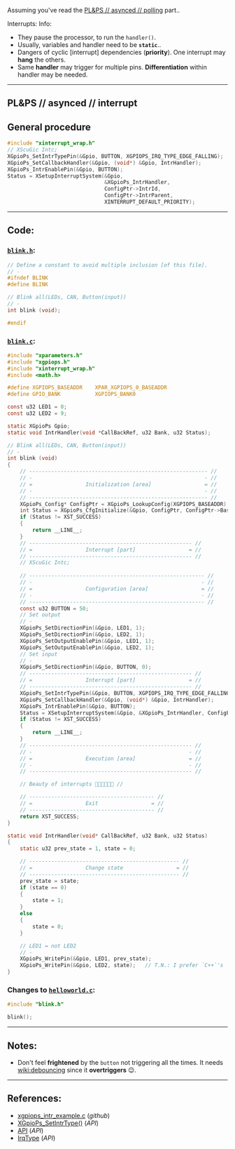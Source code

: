 Assuming you've read the [PL&PS // asynced // polling](../PL&PS.asynced/README.md) part..

Interrupts: Info:

* They pause the processor, to run the `handler()`.
* Usually, variables and handler need to be **`static`**..
* Dangers of cyclic [interrupt] dependencies (**priority**). One interrupt may **hang** the others.
* Same **handler** may trigger for multiple pins. **Differentiation** within handler may be needed.

---

## PL&PS // asynced // interrupt

## General procedure

```c
#include "xinterrupt_wrap.h"                                            // Include the header
// XScuGic Intc;                                                        // Create an iterrupt controller (?)
XGpioPs_SetIntrTypePin(&Gpio, BUTTON, XGPIOPS_IRQ_TYPE_EDGE_FALLING);   // Set PIN as interrupt
XGpioPs_SetCallbackHandler(&Gpio, (void*) &Gpio, IntrHandler);          // Link handler
XGpioPs_IntrEnablePin(&Gpio, BUTTON);                                   // Enable interrupt
Status = XSetupInterruptSystem(&Gpio,
                               &XGpioPs_IntrHandler,
                               ConfigPtr->IntrId,
                               ConfigPtr->IntrParent,
                               XINTERRUPT_DEFAULT_PRIORITY);            // (?)
```

---

## Code:
### [`blink.h`](blink.h):
```c
// Define a constant to avoid multiple inclusion [of this file].
// -
#ifndef BLINK
#define BLINK

// Blink all(LEDs, CAN, Button(input))
// -
int blink (void);

#endif
```

### [`blink.c`](blink.c):
```c
#include "xparameters.h"
#include "xgpiops.h"
#include "xinterrupt_wrap.h"
#include <math.h>

#define	XGPIOPS_BASEADDR	XPAR_XGPIOPS_0_BASEADDR
#define GPIO_BANK	        XGPIOPS_BANK0

const u32 LED1 = 0;
const u32 LED2 = 9;

static XGpioPs Gpio;
static void IntrHandler(void *CallBackRef, u32 Bank, u32 Status);

// Blink all(LEDs, CAN, Button(input))
// -
int blink (void)
{
    // --------------------------------------------------------- //
    // -                                                       - //
    // =                 Initialization [area]                 = //
    // -                                                       - //
    // --------------------------------------------------------- //
	XGpioPs_Config* ConfigPtr = XGpioPs_LookupConfig(XGPIOPS_BASEADDR);
    int Status = XGpioPs_CfgInitialize(&Gpio, ConfigPtr, ConfigPtr->BaseAddr);
	if (Status != XST_SUCCESS)
    {
		return __LINE__;
	}
    // ---------------------------------------------------- //
    // =                 Interrupt [part]                 = //
    // ---------------------------------------------------- //
    // XScuGic Intc;
    
    // -------------------------------------------------------- //
    // -                                                      - //
    // =                 Configuration [area]                 = //
    // -                                                      - //
    // -------------------------------------------------------- //
    const u32 BUTTON = 50;
    // Set output
    // -
    XGpioPs_SetDirectionPin(&Gpio, LED1, 1);
    XGpioPs_SetDirectionPin(&Gpio, LED2, 1);
    XGpioPs_SetOutputEnablePin(&Gpio, LED1, 1);
    XGpioPs_SetOutputEnablePin(&Gpio, LED2, 1);
    // Set input
    // -
    XGpioPs_SetDirectionPin(&Gpio, BUTTON, 0);
    // ---------------------------------------------------- //
    // =                 Interrupt [part]                 = //
    // ---------------------------------------------------- //
    XGpioPs_SetIntrTypePin(&Gpio, BUTTON, XGPIOPS_IRQ_TYPE_EDGE_FALLING);
    XGpioPs_SetCallbackHandler(&Gpio, (void*) &Gpio, IntrHandler);
    XGpioPs_IntrEnablePin(&Gpio, BUTTON);
    Status = XSetupInterruptSystem(&Gpio, &XGpioPs_IntrHandler, ConfigPtr->IntrId, ConfigPtr->IntrParent, XINTERRUPT_DEFAULT_PRIORITY);
    if (Status != XST_SUCCESS)
    {
		return __LINE__;
	}
    // ---------------------------------------------------- //
    // -                                                  - //
    // =                 Execution [area]                 = //
    // -                                                  - //
    // ---------------------------------------------------- //

    // Beauty of interrupts 🌌👺🥶😶‍🌫️😇 //

    // ---------------------------------------- //
    // =                 Exit                 = //
    // ---------------------------------------- //
    return XST_SUCCESS;
}

static void IntrHandler(void* CallBackRef, u32 Bank, u32 Status)
{
    static u32 prev_state = 1, state = 0;

    // ------------------------------------------------ //
    // =                 Change state                 = //
    // ------------------------------------------------ //
    prev_state = state;
    if (state == 0)
    {
        state = 1;
    }
    else
    {
        state = 0;
    }

    // LED1 = not LED2
    // -
    XGpioPs_WritePin(&Gpio, LED1, prev_state);
    XGpioPs_WritePin(&Gpio, LED2, state);   // T.N.: I prefer `C++`'s `boolean` 🙃..
}
```

### Changes to [`helloworld.c`](helloworld.c):
```c
#include "blink.h"

blink();
```

---

## Notes:

* Don't feel **frightened** by the `button` not triggering all the times. It needs [wiki:debouncing](https://en.wikipedia.org/wiki/Switch#Contact_bounce) since it **overtriggers** 😉.

---

## References:
* [xgpiops_intr_example.c](https://github.com/Xilinx/embeddedsw/blob/master/XilinxProcessorIPLib/drivers/gpiops/examples/xgpiops_intr_example.c) (*github*)
* [XGpioPs_SetIntrType()](https://xilinx.github.io/embeddedsw.github.io/gpiops/doc/html/api/group__gpiops.html) (*API*)
* [API](https://xilinx.github.io/embeddedsw.github.io/gpiops/doc/html/api/group__gpiops.html) (*API*)
* [IrqType](https://xilinx.github.io/embeddedsw.github.io/gpiops/doc/html/api/xgpiops_8h.html) (*API*)